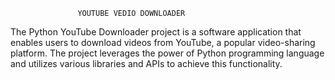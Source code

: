                    YOUTUBE VEDIO DOWNLOADER
                   
The Python YouTube Downloader project is a software application that enables users to download videos from YouTube, a popular video-sharing platform. The project leverages the power of Python programming language and utilizes various libraries and APIs to achieve this functionality.

